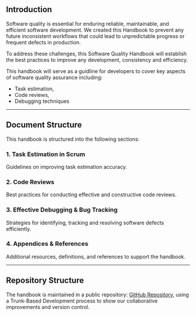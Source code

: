 ## Introduction

Software quality is essential for enduring reliable, maintainable, and efficient software development. We created this Handbook to prevent any future inconsistent workflows that could lead to unpredictable progress or frequent defects in production. 

To address these challenges, this Software Quality Handbook will establish the best practices to improve any development, consistency and efficiency.

This handbook will serve as a guidline for developers to cover key aspects of software quality assurance including:

- Task estimation, 
- Code reviews, 
- Debugging techniques


---

## Document Structure
This handbook is structured into the following sections:

### **1. Task Estimation in Scrum**
Guidelines on improving task estimation accuracy.

### **2. Code Reviews**
Best practices for conducting effective and constructive code reviews.

### **3. Effective Debugging & Bug Tracking**
Strategies for identifying, tracking and resolving software defects efficiently.

### **4. Appendices & References**
Additional resources, definitions, and references to support the handbook.

---

## Repository Structure

The handbook is maintained in a public repository: [GitHub Repository](https://github.com/OreAdebiyi14/CA1--Software-Quality-Handbook), using a Trunk-Based Development process to show our collaborative improvements and version control.

